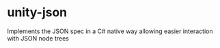 # unity-json
Implements the JSON spec in a C# native way allowing easier interaction with JSON node trees
